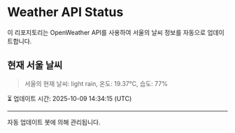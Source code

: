 
# Weather API Status

이 리포지토리는 OpenWeather API를 사용하여 서울의 날씨 정보를 자동으로 업데이트합니다.

## 현재 서울 날씨
> 서울의 현재 날씨: light rain, 온도: 19.37°C, 습도: 77%

⏳ 업데이트 시간: 2025-10-09 14:34:15 (UTC)

---
자동 업데이트 봇에 의해 관리됩니다.
